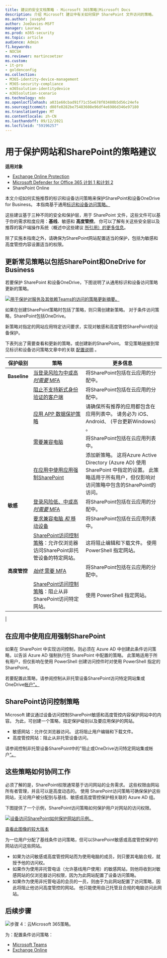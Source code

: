 ```yaml
---
title: 建议的安全文档策略 - Microsoft 365策略|Microsoft Docs
description: 介绍 Microsoft 建议中有关如何保护 SharePoint 文件访问的策略。
ms.author: josephd
author: JoeDavies-MSFT
manager: Laurawi
ms.prod: m365-security
ms.topic: article
audience: Admin
f1.keywords:
- NOCSH
ms.reviewer: martincoetzer
ms.custom:
- it-pro
- goldenconfig
ms.collection:
- M365-identity-device-management
- M365-security-compliance
- m365solution-identitydevice
- m365solution-scenario
ms.technology: mdo
ms.openlocfilehash: a031e60cbad91f71c55e678f03480b5d56c24efe
ms.sourcegitcommit: d08fe0282be75483608e96df4e6986d346e97180
ms.translationtype: MT
ms.contentlocale: zh-CN
ms.lasthandoff: 09/12/2021
ms.locfileid: "59196257"
---
```

# <a name="policy-recommendations-for-securing-sharepoint-sites-and-files"></a>用于保护网站和SharePoint的策略建议

**适用对象**
- [Exchange Online Protection](exchange-online-protection-overview.md)
- [Microsoft Defender for Office 365 计划 1 和计划 2](defender-for-office-365.md)
- SharePoint Online 


本文介绍如何实施推荐的标识和设备访问策略来保护SharePoint和设备OneDrive for Business。 本指南基于通用[标识和设备访问策略。](identity-access-policies.md)

这些建议基于三种不同的安全和保护层，用于 SharePoint 文件，这些文件可以基于你的需求粒度应用：**基线**、敏感和 **高度管控**。  你可以了解有关这些安全层以及推荐的客户端操作系统（概述中这些建议 [所引用）的更多信息](microsoft-365-policies-configurations.md)。

除了实施本指南之外，请确保为SharePoint网站配置适当的保护，包括为敏感和高度管控内容设置适当的权限。

## <a name="updating-common-policies-to-include-sharepoint-and-onedrive-for-business"></a>更新常见策略以包括SharePoint和OneDrive for Business

若要保护 SharePoint 和设备OneDrive，下图说明了从通用标识和设备访问策略更新的策略。

[![用于保护对服务及其依赖Teams的访问的策略更新摘要。](../../media/microsoft-365-policies-configurations/identity-access-ruleset-sharepoint.png)](https://github.com/MicrosoftDocs/microsoft-365-docs/raw/public/microsoft-365/media/microsoft-365-policies-configurations/identity-access-ruleset-sharepoint.png)

如果在创建SharePoint策略时包括了策略，则只需创建新策略。 对于条件访问策略，SharePoint包括OneDrive。

新策略对指定的网站应用特定访问要求，实现对敏感和高度管控SharePoint的设备保护。

下表列出了需要查看和更新的策略，或创建新的SharePoint。 常见策略链接到常见标识和设备访问策略文章中的关联 [配置说明](identity-access-policies.md) 。

|保护级别|策略|更多信息|
|---|---|---|
|**Baseline**|[当登录风险为中或高 *时需要* MFA](identity-access-policies.md#require-mfa-based-on-sign-in-risk)|将SharePoint包括在云应用的分配中。|
||[阻止不支持新式身份验证的客户端](identity-access-policies.md#block-clients-that-dont-support-multi-factor)|将SharePoint包括在云应用的分配中。|
||[应用 APP 数据保护策略](identity-access-policies.md#apply-app-data-protection-policies)|请确保所有推荐的应用都包含在应用列表中。 请务必为 iOS、Android、 (平台更新Windows) 。|
||[需要兼容电脑](identity-access-policies.md#require-compliant-pcs-but-not-compliant-phones-and-tablets)|将SharePoint包括在云应用列表中。|
||[在应用中使用应用强制SharePoint](#use-app-enforced-restrictions-in-sharepoint)|添加新策略。 这将Azure Active Directory (Azure AD) 使用 SharePoint 中指定的设置。 此策略适用于所有用户，但仅影响对访问策略中包含的SharePoint的访问。|
|**敏感**|[登录风险低、中或高 *时需要* MFA](identity-access-policies.md#require-mfa-based-on-sign-in-risk)|将SharePoint包括在云应用的分配中。|
||[要求兼容电脑 *和* 移动设备](identity-access-policies.md#require-compliant-pcs-and-mobile-devices)|将SharePoint包括在云应用列表中。|
||[SharePoint访问控制策略](#sharepoint-access-control-policies)：允许仅浏览器访问SharePoint非托管设备的特定网站。|这将阻止编辑和下载文件。 使用 PowerShell 指定网站。|
|**高度管控**|[*始终* 需要 MFA](identity-access-policies.md#require-mfa-based-on-sign-in-risk)|将SharePoint包括在云应用的分配中。|
||[SharePoint访问控制策略](#use-app-enforced-restrictions-in-sharepoint)：阻止从非SharePoint访问特定网站。|使用 PowerShell 指定网站。|
|

## <a name="use-app-enforced-restrictions-in-sharepoint"></a>在应用中使用应用强制SharePoint

如果在 SharePoint 中实现访问控制，则必须在 Azure AD 中创建此条件访问策略，以告诉 Azure AD 强制执行在 SharePoint 中配置的策略。 此策略适用于所有用户，但仅影响在使用 PowerShell 创建访问控件时对使用 PowerShell 指定的SharePoint。

若要配置此策略，请参阅控制从非托管设备SharePoint访问特定网站集或OneDrive[帐户"。](/sharepoint/control-access-from-unmanaged-devices)

## <a name="sharepoint-access-control-policies"></a>SharePoint访问控制策略

Microsoft 建议通过设备访问控制SharePoint敏感和高度管控内容保护网站中的内容。 为此，可创建一个策略，指定保护级别以及要应用保护的网站。

- 敏感网站：允许仅浏览器访问。 这将阻止用户编辑和下载文件。
- 高度管控网站：阻止从非托管设备访问。

请参阅控制非托管设备SharePoint中的"阻止或OneDrive访问特定网站集或帐户["。](/sharepoint/control-access-from-unmanaged-devices)

## <a name="how-these-policies-work-together"></a>这些策略如何协同工作

必须了解的是，SharePoint权限通常基于访问网站的业务需求。 这些权限由网站所有者管理，并且可以是高度动态的。 使用 SharePoint访问策略可确保保护这些网站，无论用户被分配到与基线、敏感或高度管控保护相关联的 Azure AD 组。

下图提供了一个示例，SharePoint访问策略如何保护用户对网站的访问权限。

[![设备访问SharePoint如何保护网站的示例。](../../media/microsoft-365-policies-configurations/SharePoint-rules-scenario.png)](https://github.com/MicrosoftDocs/microsoft-365-docs/raw/public/microsoft-365/media/microsoft-365-policies-configurations/SharePoint-rules-scenario.png)

[查看此图像的较大版本](https://github.com/MicrosoftDocs/microsoft-365-docs/raw/public/microsoft-365/media/microsoft-365-policies-configurations/SharePoint-rules-scenario.png)

为一位用户分配了基线条件访问策略，但可以SharePoint敏感或高度管控保护的网站访问这些网站。

- 如果为访问敏感或高度管控网站而为使用电脑的成员，则只要其电脑合规，就授予他的访问权。
- 如果作为使用非托管电话（允许基线用户使用）的敏感网站，则他将收到对敏感网站的仅浏览器访问权限，因为为此网站配置了设备访问策略。
- 如果作为使用非托管电话的会员的一员，则由于为此网站配置了访问策略，因此将阻止他访问高度管控的网站。 他只能使用自己托管且合规的电脑访问此网站。

## <a name="next-step"></a>后续步骤

![步骤 4：云Microsoft 365策略。](../../media/microsoft-365-policies-configurations/identity-device-access-steps-next-step-4.png)

为：配置条件访问策略：

- [Microsoft Teams](teams-access-policies.md)
- [Exchange Online](secure-email-recommended-policies.md)